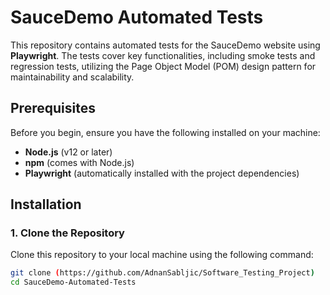# SauceDemo Automated Tests

This repository contains automated tests for the SauceDemo website using **Playwright**. The tests cover key functionalities, including smoke tests and regression tests, utilizing the Page Object Model (POM) design pattern for maintainability and scalability.

## Prerequisites

Before you begin, ensure you have the following installed on your machine:
- **Node.js** (v12 or later)
- **npm** (comes with Node.js)
- **Playwright** (automatically installed with the project dependencies)

## Installation

### 1. Clone the Repository
Clone this repository to your local machine using the following command:
```bash
git clone (https://github.com/AdnanSabljic/Software_Testing_Project)
cd SauceDemo-Automated-Tests
